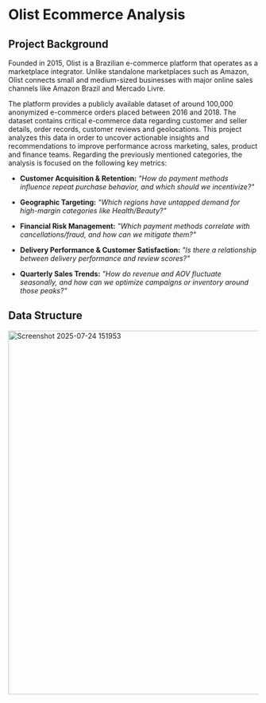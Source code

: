 # Olist Ecommerce Analysis

## Project Background
Founded in 2015, Olist is a Brazilian e-commerce platform that operates as a marketplace integrator. Unlike standalone marketplaces such as Amazon, Olist connects small and medium-sized businesses with major online sales channels like Amazon Brazil and Mercado Livre.

The platform provides a publicly available dataset of around 100,000 anonymized e-commerce orders placed between 2016 and 2018. The dataset contains critical e-commerce data regarding customer and seller details, order records, customer reviews and geolocations. This project analyzes this data in order to uncover actionable insights and recommendations to improve performance across marketing, sales, product and finance teams. Regarding the previously mentioned categories, the analysis is focused on the following key metrics:

- **Customer Acquisition & Retention:** *"How do payment methods influence repeat purchase behavior, and which should we incentivize?"* 

- **Geographic Targeting:** *"Which regions have untapped demand for high-margin categories like Health/Beauty?"*  

- **Financial Risk Management:** *"Which payment methods correlate with cancellations/fraud, and how can we mitigate them?"* 

- **Delivery Performance & Customer Satisfaction:** *"Is there a relationship between delivery performance and review scores?"*

- **Quarterly Sales Trends:** *"How do revenue and AOV fluctuate seasonally, and how can we optimize campaigns or inventory around those peaks?"*

## Data Structure

<img width="1706" height="732" alt="Screenshot 2025-07-24 151953" src="https://github.com/user-attachments/assets/bed557b7-c7cb-4aeb-90ee-06928af5aed0" />
